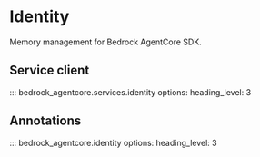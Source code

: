 # Identity

Memory management for Bedrock AgentCore SDK.

## Service client

::: bedrock_agentcore.services.identity
    options:
      heading_level: 3

## Annotations

::: bedrock_agentcore.identity
    options:
      heading_level: 3
